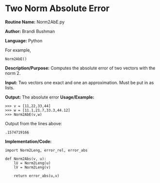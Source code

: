 # Two Norm Absolute Error

**Routine Name:**           Norm2AbE.py

**Author:** Brandi Bushman

**Language:** Python

For example,

    Norm2AbE()


**Description/Purpose:** Computes the absolute error of two vectors with the norm 2. 

**Input:** Two vectors one exact and one an approximation. Must be put in as lists. 

**Output:**  The absolute error
**Usage/Example:**
~~~
>>> v = [11,22,33,44]
>>> w = [11.1,21.7,33.3,44.12]
>>> Norm2AbE(v,w)
~~~      
Output from the lines above:
~~~
.1574719166
~~~

**Implementation/Code:**
~~~
import Norm2Leng, error_rel, error_abs

def Norm2Abs(v, u):
    lU = Norm2Leng(u)
    lV = Norm2Leng(v)

    return error_abs(u,v)
                
~~~
